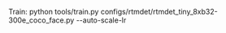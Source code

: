 Train:
python tools/train.py     configs/rtmdet/rtmdet_tiny_8xb32-300e_coco_face.py --auto-scale-lr
